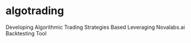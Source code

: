 # algotrading
Developing Algorithmic Trading Strategies Based Leveraging Novalabs.ai Backtesting Tool 
